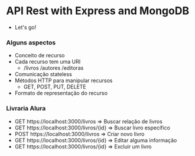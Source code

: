 # API Rest with Express and MongoDB

  - Let's go!

### Alguns aspectos
  - Conceito de recurso
  - Cada recurso tem uma URI
    - /livros /autores /editoras
  - Comunicação stateless
  - Métodos HTTP para manipular recursos
    - GET, POST, PUT, DELETE
  - Formato de representação do recurso

### Livraria Alura
  - GET https://localhost:3000/livros => Buscar relação de livros
  - GET https://localhost:3000/livros/{id} => Buscar livro específico
  - POST https://localhost:3000/livros => Criar novo livro
  - GET https://localhost:3000/livros/{id} => Editar alguma informação 
  - GET https://localhost:3000/livros/{id} => Excluir um livro
